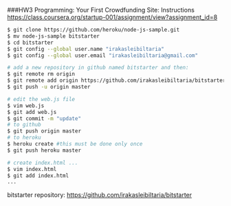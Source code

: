 ###HW3 Programming: Your First Crowdfunding Site: Instructions
https://class.coursera.org/startup-001/assignment/view?assignment_id=8

```bash
$ git clone https://github.com/heroku/node-js-sample.git
$ mv node-js-sample bitstarter
$ cd bitstarter
$ git config --global user.name "irakasleibiltaria"
$ git config --global user.email "irakasleibiltaria@gmail.com"

# add a new repository in github named bitstarter and then:
$ git remote rm origin
$ git remote add origin https://github.com/irakasleibiltaria/bitstarter.git
$ git push -u origin master

# edit the web.js file
$ vim web.js
$ git add web.js
$ git commit -m "update"
# to github
$ git push origin master
# to heroku
$ heroku create #this must be done only once
$ git push heroku master

# create index.html ...
$ vim index.html
$ git add index.html
...
```
bitstarter repository:
https://github.com/irakasleibiltaria/bitstarter
